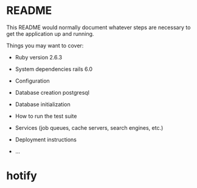 # README

This README would normally document whatever steps are necessary to get the
application up and running.

Things you may want to cover:

* Ruby version   2.6.3

* System dependencies    rails 6.0

* Configuration

* Database creation postgresql

* Database initialization

* How to run the test suite

* Services (job queues, cache servers, search engines, etc.)

* Deployment instructions

* ...
# hotify
